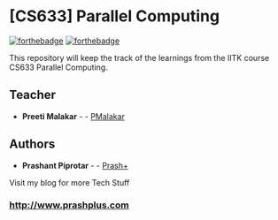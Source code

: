 # [CS633] Parallel Computing
[![forthebadge](https://forthebadge.com/images/badges/made-with-c.svg)](https://forthebadge.com)
[![forthebadge](https://forthebadge.com/images/badges/60-percent-of-the-time-works-every-time.svg)](https://forthebadge.com)

This repository will keep the track of the learnings from the IITK course CS633 Parallel Computing.

## Teacher

* **Preeti Malakar** - - [PMalakar](https://www.cse.iitk.ac.in/users/pmalakar/)

## Authors

* **Prashant Piprotar** - - [Prash+](https://github.com/prashplus)

Visit my blog for more Tech Stuff
### http://www.prashplus.com
